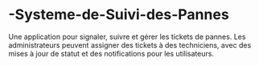 # -Systeme-de-Suivi-des-Pannes
Une application pour signaler, suivre et gérer les tickets de pannes. Les administrateurs peuvent assigner des tickets à des techniciens, avec des mises à jour de statut et des notifications pour les utilisateurs.
